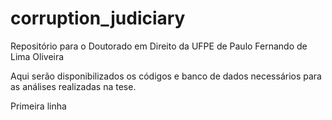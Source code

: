 ﻿# corruption_judiciary
Repositório para o Doutorado em Direito da UFPE de Paulo Fernando de Lima Oliveira

Aqui serão disponibilizados os códigos e banco de dados necessários para as análises realizadas na tese.

Primeira linha
